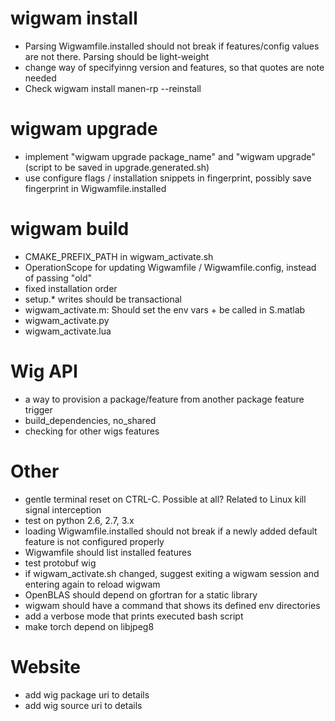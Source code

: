 # wigwam install 
 - Parsing Wigwamfile.installed should not break if features/config values are not there. Parsing should be light-weight
 - change way of specifyinng version and features, so that quotes are note needed
 - Check wigwam install manen-rp --reinstall
 
# wigwam upgrade
 - implement "wigwam upgrade package_name" and "wigwam upgrade" (script to be saved in upgrade.generated.sh)
 - use configure flags / installation snippets in fingerprint, possibly save fingerprint in Wigwamfile.installed

# wigwam build
 - CMAKE_PREFIX_PATH in wigwam_activate.sh
 - OperationScope for updating Wigwamfile / Wigwamfile.config, instead of passing "old"
 - fixed installation order
 - setup.* writes should be transactional
 - wigwam_activate.m: Should set the env vars + be called in S.matlab
 - wigwam_activate.py
 - wigwam_activate.lua

# Wig API
- a way to provision a package/feature from another package feature trigger
- build_dependencies, no_shared
- checking for other wigs features

# Other
 - gentle terminal reset on CTRL-C. Possible at all? Related to Linux kill signal interception
 - test on python 2.6, 2.7, 3.x
 - loading Wigwamfile.installed should not break if a newly added default feature is not configured properly
 - Wigwamfile should list installed features
 - test protobuf wig
 - if wigwam_activate.sh changed, suggest exiting a wigwam session and entering again to reload wigwam
 - OpenBLAS should depend on gfortran for a static library
 - wigwam should have a command that shows its defined env directories
 - add a verbose mode that prints executed bash script
 - make torch depend on libjpeg8

# Website
 - add wig package uri to details
 - add wig source uri to details
